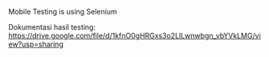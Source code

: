 Mobile Testing is using Selenium

Dokumentasi hasil testing:
https://drive.google.com/file/d/1kfnO0gHRGxs3o2LlLwnwbgn_vbYVkLMG/view?usp=sharing